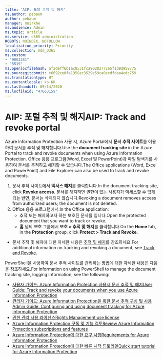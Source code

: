 ```yaml
---
title: 'AIP: 포털 추적 및 해지'
ms.author: pebaum
author: pebaum
manager: mnirkhe
ms.audience: Admin
ms.topic: article
ms.service: o365-administration
ROBOTS: NOINDEX, NOFOLLOW
localization_priority: Priority
ms.collection: Adm_O365
ms.custom:
- "9002281"
- "5519"
ms.openlocfilehash: af2deff6b1ac8531fca9020277265f1d9d958775
ms.sourcegitcommit: c6692ce0fa1358ec3529e59ca0ecdfdea4cdc759
ms.translationtype: HT
ms.contentlocale: ko-KR
ms.lasthandoff: 09/14/2020
ms.locfileid: "47663159"
---
```

# <a name="aip-track-and-revoke-portal"></a><span data-ttu-id="22b36-102">AIP: 포털 추적 및 해지</span><span class="sxs-lookup"><span data-stu-id="22b36-102">AIP: Track and revoke portal</span></span>

<span data-ttu-id="22b36-103">Azure Information Protection 사용 시, Azure Portal에서 **문서 추적 사이트**를 이용하여 문서를 추적 및 해지합니다.</span><span class="sxs-lookup"><span data-stu-id="22b36-103">Use the **document tracking site** in the Azure Portal to track and revoke documents when using Azure Information Protection.</span></span> <span data-ttu-id="22b36-104">Office 응용 프로그램(Word, Excel 및 PowerPoint)과 파일 탐색기를 사용하여 문서를 추적하고 해지할 수 있습니다.</span><span class="sxs-lookup"><span data-stu-id="22b36-104">The Office applications (Word, Excel and PowerPoint) and File Explorer can also be used to track and revoke documents.</span></span>

1. <span data-ttu-id="22b36-105">문서 추적 사이트에서 **액서스 해지**를 클릭합니다.</span><span class="sxs-lookup"><span data-stu-id="22b36-105">In the document tracking site, click **Revoke access**.</span></span> <span data-ttu-id="22b36-106">문서를 해지하면 권한이 있는 사용자가 액세스할 수 없게 되는 반면, 문서는 삭제되지 않습니다.</span><span class="sxs-lookup"><span data-stu-id="22b36-106">Revoking a document removes access from authorized users; the document is not deleted.</span></span>
2. <span data-ttu-id="22b36-107">Office 응용 프로그램에서:</span><span class="sxs-lookup"><span data-stu-id="22b36-107">In the Office application:</span></span>
    - <span data-ttu-id="22b36-108">추적 또는 해지하고자 하는 보호된 문서를 엽니다.</span><span class="sxs-lookup"><span data-stu-id="22b36-108">Open the protected document that you want to track or revoke.</span></span>
    - <span data-ttu-id="22b36-109">**홈** 탭의 **보호** 그룹에서 **보호 > 추적 및 해지**를 클릭합니다.</span><span class="sxs-lookup"><span data-stu-id="22b36-109">On the **Home** tab, in the **Protection** group, click **Protect > Track and Revoke**.</span></span>

- <span data-ttu-id="22b36-110">문서 추적 및 해지에 대한 자세한 내용은 [추적 및 해지](https://docs.microsoft.com/azure/information-protection/rms-client/client-track-revoke)를 참조하세요.</span><span class="sxs-lookup"><span data-stu-id="22b36-110">For additional information on tracking and revoking a document, see [Track and Revoke](https://docs.microsoft.com/azure/information-protection/rms-client/client-track-revoke).</span></span>

<span data-ttu-id="22b36-111">PowerShell을 사용하여 문서 추적 사이트를 관리하는 방법에 대한 자세한 내용은 다음을 참조하세요.</span><span class="sxs-lookup"><span data-stu-id="22b36-111">For information on using PowerShell to manage the document tracking site, logging information, see the following:</span></span>
- [<span data-ttu-id="22b36-112">사용자 가이드: Azure Information Protection 사용시 문서 추적 및 해지</span><span class="sxs-lookup"><span data-stu-id="22b36-112">User Guide: Track and revoke your documents when you use Azure Information Protection</span></span>](https://docs.microsoft.com/azure/information-protection/rms-client/client-track-revoke)
- [<span data-ttu-id="22b36-113">관리자 가이드: Azure Information Protection을 위한 문서 추적 구성 및 사용</span><span class="sxs-lookup"><span data-stu-id="22b36-113">Admin Guide: Configuring and using document tracking for Azure Information Protection</span></span>](https://docs.microsoft.com/azure/information-protection/rms-client/client-admin-guide-document-tracking)
- [<span data-ttu-id="22b36-114">권한 관리 사용 라이선스</span><span class="sxs-lookup"><span data-stu-id="22b36-114">Rights Management use license</span></span>](https://docs.microsoft.com/azure/information-protection/configure-usage-rights#rights-management-use-license)
- [<span data-ttu-id="22b36-115">Azure Information Protection 구독 및 기능 검토</span><span class="sxs-lookup"><span data-stu-id="22b36-115">Review Azure Information Protection subscriptions and features</span></span>](https://azure.microsoft.com/pricing/details/information-protection)
- [<span data-ttu-id="22b36-116">Azure Information Protection에 대한 요구 사항</span><span class="sxs-lookup"><span data-stu-id="22b36-116">Requirements for Azure Information Protection</span></span>](https://docs.microsoft.com/azure/information-protection/get-started/requirements)
- [<span data-ttu-id="22b36-117">Azure Information Protection에 대한 빠른 시작 튜토리얼</span><span class="sxs-lookup"><span data-stu-id="22b36-117">Quick start tutorial for Azure Information Protection</span></span>](https://docs.microsoft.com/azure/information-protection/get-started/infoprotect-quick-start-tutorial)
